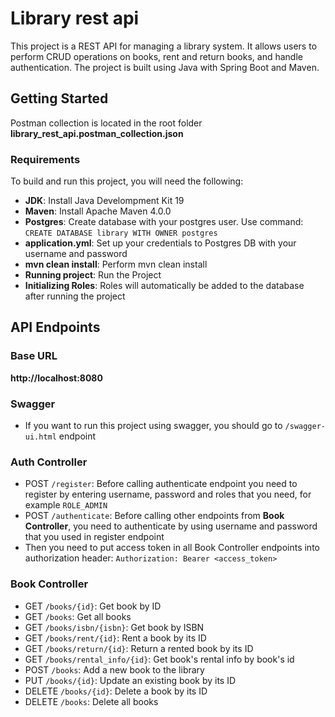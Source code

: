 # Library rest api
This project is a REST API for managing a library system. 
It allows users to perform CRUD operations on books, 
rent and return books, and handle authentication.
The project is built using Java with Spring Boot and Maven.

## Getting Started

Postman collection is located in the root folder **library_rest_api.postman_collection.json**

### Requirements
To build and run this project, you will need the following:

* **JDK**: Install Java Develompment Kit 19
* **Maven**: Install Apache Maven 4.0.0
* **Postgres**: Create database with your postgres user. Use command: `CREATE DATABASE library WITH OWNER postgres`
* **application.yml**: Set up your credentials to Postgres DB with your username and password
* **mvn clean install**: Perform mvn clean install
* **Running project**: Run the Project
* **Initializing Roles**: Roles will automatically be added to the database after running the project

## API Endpoints

### Base URL
**http://localhost:8080**

### Swagger

* If you want to run this project using swagger,
  you should go to `/swagger-ui.html` endpoint

### Auth Controller
* POST `/register`: Before calling authenticate endpoint
  you need to register by entering username, password
  and roles that you need, for example `ROLE_ADMIN`
* POST `/authenticate`: Before calling other endpoints from
  **Book Controller**,
  you need to authenticate by
  using username and password that you used in register endpoint
* Then you need to put access token
  in all Book Controller endpoints into authorization header: `Authorization: Bearer <access_token>`

### Book Controller
* GET `/books/{id}`: Get book by ID
* GET `/books`: Get all books
* GET `/books/isbn/{isbn}`: Get book by ISBN
* GET `/books/rent/{id}`: Rent a book by its ID
* GET `/books/return/{id}`: Return a rented book by its ID
* GET `/books/rental_info/{id}`: Get book's rental info by book's id
* POST `/books`: Add a new book to the library
* PUT `/books/{id}`: Update an existing book by its ID
* DELETE `/books/{id}`: Delete a book by its ID
* DELETE `/books`: Delete all books
